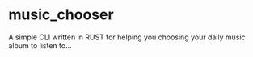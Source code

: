 # music_chooser
A simple CLI written in RUST for helping you choosing your daily music album to listen to...
